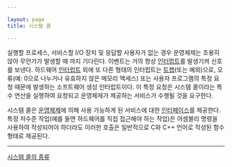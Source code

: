 ```yaml
---

layout: page
title: 시스템 콜

---
```



실행할 프로세스, 서비스할 I/O 장치 및 응답할 사용자가 없는 경우 운영체제는 조용히 앉아 무언가가 발생할 때 까지 기다린다. 이벤트는 거의 항상 [인터럽트](인터럽트.html)를 발생기켜 신호를 보낸다. 하드웨어 [인터럽트](인터럽트.html) 외에 또 다른 형태의 인터럽트는 [트랩](트랩.html)(또는 예외)으로, 오류(예: 0으로 나누거나 유효하지 않은 메모리 액세스) 또는 사용자 프로그램의 특정 요청 때문에 발생하는 소프트웨어 생성 인터럽트이다.
이 특정 요청은 시스템 콜이라는 특수 연산을 실행하여 요청되고 운영체제가 제공하는 서비스가 수행될 것을 요구한다.

시스템 콜은 [운영체제](운영체제.html)에 의해 사용 가능하게 된 서비스에 대한 [인터페이스](인터페이스.html)를 제공한다. 특정 저수준 작업(예를 들면 하드웨어를 직접 접근해야 하는 작업)은 어셈블리 명령을 사용하여 작성되어야 하더라도 이러한 호출은 일반적으로 C와 C++ 언어로 작성된 함수 형태로 제공된다.


***

[시스템 콜의 종류](시스템-콜의-종류.html)